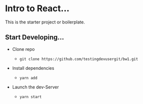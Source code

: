 # Intro to React...

This is the starter project or boilerplate.

## Start Developing...

* Clone repo
  - `git clone https://github.com/testingdevusergit/bw1.git`

* Install dependencies
  - `yarn add`

* Launch the dev-Server
  - `yarn start`
